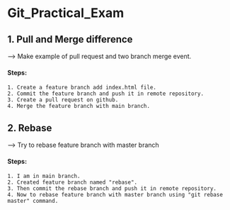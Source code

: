 # Git_Practical_Exam
## 1. Pull and Merge difference
--> Make example of pull request and two branch merge event.
#### Steps:
    1. Create a feature branch add index.html file.    
    2. Commit the feature branch and push it in remote repository.   
    3. Create a pull request on github.    
    4. Merge the feature branch with main branch.

## 2. Rebase
--> Try to rebase feature branch with master branch 
#### Steps:
    1. I am in main branch.
    2. Created feature branch named "rebase".  
    3. Then commit the rebase branch and push it in remote repository.    
    4. Now to rebase feature branch with master branch using "git rebase master" command.